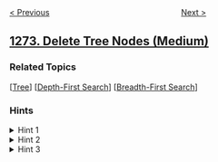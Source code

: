 <!--|This file generated by command(leetcode description); DO NOT EDIT.    |-->
<!--+----------------------------------------------------------------------+-->
<!--|@author    openset <openset.wang@gmail.com>                           |-->
<!--|@link      https://github.com/openset                                 |-->
<!--|@home      https://github.com/openset/leetcode                        |-->
<!--+----------------------------------------------------------------------+-->

[< Previous](../remove-interval "Remove Interval")
　　　　　　　　　　　　　　　　
[Next >](../number-of-ships-in-a-rectangle "Number of Ships in a Rectangle")

## [1273. Delete Tree Nodes (Medium)](https://leetcode.com/problems/delete-tree-nodes "删除树节点")



### Related Topics
  [[Tree](../../tag/tree/README.md)]
  [[Depth-First Search](../../tag/depth-first-search/README.md)]
  [[Breadth-First Search](../../tag/breadth-first-search/README.md)]

### Hints
<details>
<summary>Hint 1</summary>
Traverse the tree using depth first search.
</details>

<details>
<summary>Hint 2</summary>
Find for every node the sum of values of its sub-tree.
</details>

<details>
<summary>Hint 3</summary>
Traverse the tree again from the root and return once you reach a node with zero sum of values in its sub-tree.
</details>
